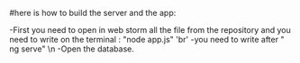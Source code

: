 #here is how to build the server and the app:

-First you need to open in web storm all the file from the repository and you need to write on the terminal : "node app.js" 'br'
-you need to write after " ng serve" \n
-Open the database.


